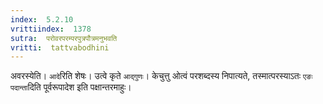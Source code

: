 ```yaml
---
index:  5.2.10
vrittiindex:  1378
sutra:  परोवरपरम्परपुत्रपौत्रमनुभवति
vritti:  tattvabodhini 
---
```


अवरस्येति। `आदे`रिति शेषः। उत्वे कृते `आद्गुणः`। केचुत्तु ओत्वं परशब्दस्य निपात्यते, तस्मात्परस्याऽतः `एङः पदान्ता`दिति पूर्वरूपादेश इति पक्षान्तरमाहुः।

